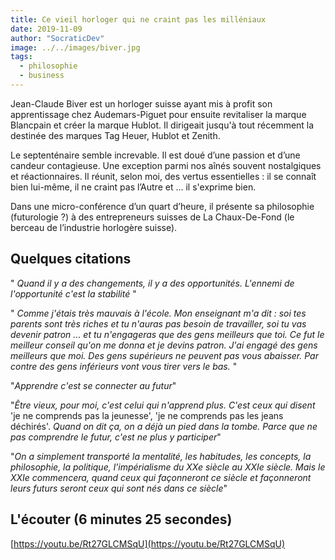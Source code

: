 ```yaml
---
title: Ce vieil horloger qui ne craint pas les milléniaux
date: 2019-11-09
author: "SocraticDev"
image: ../../images/biver.jpg
tags:
  - philosophie
  - business
---
```


Jean-Claude Biver est un horloger suisse ayant mis à profit son apprentissage chez Audemars-Piguet pour ensuite revitaliser la marque Blancpain et créer la marque Hublot. Il dirigeait jusqu'à tout récemment la destinée des marques Tag Heuer, Hublot et Zenith.

Le septenténaire semble increvable. Il est doué d’une passion et d’une candeur contagieuse. Une exception parmi nos aînés souvent nostalgiques et réactionnaires. Il réunit, selon moi, des vertus essentielles : il se connaît bien lui-même, il ne craint pas l’Autre et … il s'exprime bien.

Dans une micro-conférence d’un quart d’heure, il présente sa philosophie (futurologie ?) à des entrepreneurs suisses de La Chaux-De-Fond (le berceau de l’industrie horlogère suisse).

## Quelques citations

" _Quand il y a des changements, il y a des opportunités. L'ennemi de l'opportunité c'est la stabilité_ "

" _Comme j'étais très mauvais à l'école. Mon enseignant m'a dit : soi tes parents sont très riches et tu n'auras pas besoin de travailler, soi tu vas devenir patron ... et tu n'engageras que des gens meilleurs que toi. Ce fut le meilleur conseil qu'on me donna et je devins patron. J'ai engagé des gens meilleurs que moi. Des gens supérieurs ne peuvent pas vous abaisser. Par contre des gens inférieurs vont vous tirer vers le bas._ "

"_Apprendre c'est se connecter au futur_"

"_Être vieux, pour moi, c'est celui qui n'apprend plus. C'est ceux qui disent_ 'je ne comprends pas la jeunesse', 'je ne comprends pas les jeans déchirés'. _Quand on dit ça, on a déjà un pied dans la tombe. Parce que ne pas comprendre le futur, c'est ne plus y participer_"

"_On a simplement transporté la mentalité, les habitudes, les concepts, la philosophie, la politique, l'impérialisme du XXe siècle au XXIe siècle. Mais le XXIe commencera, quand ceux qui façonneront ce siècle et façonneront leurs futurs seront ceux qui sont nés dans ce siècle_"

## L'écouter (6 minutes 25 secondes)

[https://youtu.be/Rt27GLCMSqU](https://youtu.be/Rt27GLCMSqU)

